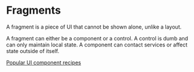# Fragments

A fragment is a piece of UI that cannot be shown alone, unlike a layout.

A fragment can either be a component or a control. A control is dumb and can only maintain local state. A component can contact services or affect state outside of itself.

[Popular UI component recipes](https://csslayout.io/)
